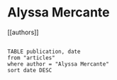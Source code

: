 # Alyssa Mercante

[[authors]]

```dataview

TABLE publication, date
from "articles"
where author = "Alyssa Mercante"
sort date DESC

```